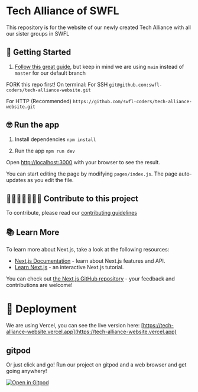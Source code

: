 # Tech Alliance of SWFL

This repository is for the website of our newly created Tech Alliance with all our sister groups in SWFL
## 🚀 Getting Started

1. [Follow this great guide](https://gist.github.com/Chaser324/ce0505fbed06b947d962), but keep in mind we are using `main` instead of `master` for our default branch

  FORK this repo first!
   On terminal:
   For SSH
   `git@github.com:swfl-coders/tech-alliance-website.git`

   For HTTP (Recommended)
   `https://github.com/swfl-coders/tech-alliance-website.git`

## 🤓 Run the app

1. Install dependencies `npm install`

2. Run the app `npm run dev`

Open [http://localhost:3000](http://localhost:3000) with your browser to see the result.

You can start editing the page by modifying `pages/index.js`. The page auto-updates as you edit the file.

## 👩🏻‍💻✨👨🏻‍💻 Contribute to this project

To contribute, please read our [contributing guidelines](CONTRIBUTE.md)

## 📚 Learn More

To learn more about Next.js, take a look at the following resources:

- [Next.js Documentation](https://nextjs.org/docs) - learn about Next.js features and API.
- [Learn Next.js](https://nextjs.org/learn) - an interactive Next.js tutorial.

You can check out [the Next.js GitHub repository](https://github.com/vercel/next.js/) - your feedback and contributions are welcome!
# 🚀 Deployment

We are using Vercel, you can see the live version here:
[https://tech-alliance-website.vercel.app](https://tech-alliance-website.vercel.app)


## gitpod
Or just click and go! Run our project on gitpod and a web browser and get going anywhery!

[![Open in Gitpod](https://gitpod.io/button/open-in-gitpod.svg)](https://gitpod.io/#github.com/swfl-coders/tech-alliance-website.git)
